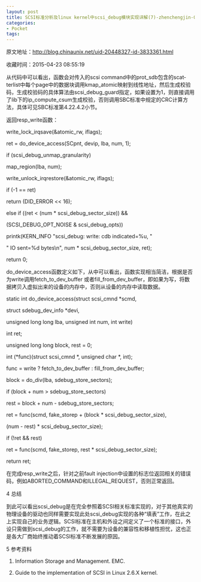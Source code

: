 ```yaml
---
layout: post
title: SCSI标准分析及linux kernel中scsi_debug模块实现详解(7)-zhenchengjin-ChinaUnix博客
categories:
- Pocket
tags:
---
```

原文地址：http://blog.chinaunix.net/uid-20448327-id-3833361.html

收藏时间：2015-04-23 08:55:19

<div  lang="en">
<p nodeIndex="182"><span nodeIndex="253">从代码中可以看出，函数会对传入的</span><span nodeIndex="254">scsi command</span><span nodeIndex="255">中的</span><span nodeIndex="256">prot_sdb</span><span nodeIndex="257">包含的</span><span nodeIndex="258">scatterlist</span><span nodeIndex="259">中每个</span><span nodeIndex="260">page</span><span nodeIndex="261">中的数据块调用</span><span nodeIndex="262">kmap_atomic</span><span nodeIndex="263">映射到线性地址，然后生成校验码，生成校验码的具体算法由</span><span nodeIndex="264">scsi_debug_guard</span><span nodeIndex="265">指定，如果设置为</span><span nodeIndex="266">1</span><span nodeIndex="267">，则直接调用了</span><span nodeIndex="268">lib</span><span nodeIndex="269">下的</span><span nodeIndex="270">ip_compute_csum</span><span nodeIndex="271">生成校验，否则调用</span><span nodeIndex="272">SBC</span><span nodeIndex="273">标准中规定的</span><span nodeIndex="274">CRC</span><span nodeIndex="275">计算方法，具体可见</span><span nodeIndex="276">SBC</span><span nodeIndex="277">标准第</span><span nodeIndex="278">4.22.4.2</span><span nodeIndex="279">小节。</span></p>
<p nodeIndex="183"><span nodeIndex="280">返回</span><span nodeIndex="281">resp_write</span><span nodeIndex="282">函数：</span></p>
<p nodeIndex="184"><span nodeIndex="283">write_lock_irqsave(&atomic_rw, iflags);</span></p>
<p nodeIndex="185"><span nodeIndex="284">ret = do_device_access(SCpnt, devip, lba, num, 1);</span></p>
<p nodeIndex="186"><span nodeIndex="285">if (scsi_debug_unmap_granularity)</span></p>
<p nodeIndex="187"><span nodeIndex="286">map_region(lba, num);</span></p>
<p nodeIndex="188"><span nodeIndex="287">write_unlock_irqrestore(&atomic_rw, iflags);</span></p>
<p nodeIndex="189"><span nodeIndex="288">if (-1 == ret)</span></p>
<p nodeIndex="190"><span nodeIndex="289">return (DID_ERROR << 16);</span></p>
<p nodeIndex="191"><span nodeIndex="290">else if ((ret < (num * scsi_debug_sector_size)) &&</span></p>
<p nodeIndex="192"><span nodeIndex="291">(SCSI_DEBUG_OPT_NOISE & scsi_debug_opts))</span></p>
<p nodeIndex="193"><span nodeIndex="292">printk(KERN_INFO "scsi_debug: write: cdb indicated=%u, "</span></p>
<p nodeIndex="194"><span nodeIndex="293">" IO sent=%d bytes\n", num * scsi_debug_sector_size, ret);</span></p>

<p nodeIndex="196"><span nodeIndex="294">return 0;</span></p>

<p nodeIndex="198"><span nodeIndex="296">do_device_access</span><span nodeIndex="297">函数定义如下，从中可以看出，函数实现相当简洁，根据是否为</span><span nodeIndex="298">write</span><span nodeIndex="299">调用</span><span nodeIndex="300">fetch_to_dev_buffer</span> <span nodeIndex="301">或者</span><span nodeIndex="302">fill_from_dev_buffer</span><span nodeIndex="303">，即如果为写，将数据拷贝入虚拟出来的设备的内存中，否则从设备的内存中读取数据。</span></p>
<p nodeIndex="199"><span nodeIndex="304">static int do_device_access(struct scsi_cmnd *scmd,</span></p>
<p nodeIndex="200"><span nodeIndex="305">struct sdebug_dev_info *devi,</span></p>
<p nodeIndex="201"><span nodeIndex="306">unsigned long long lba, unsigned int num, int write)</span></p>

<p nodeIndex="203"><span nodeIndex="308">int ret;</span></p>
<p nodeIndex="204"><span nodeIndex="309">unsigned long long block, rest = 0;</span></p>
<p nodeIndex="205"><span nodeIndex="310">int (*func)(struct scsi_cmnd *, unsigned char *, int);</span></p>

<p nodeIndex="207"><span nodeIndex="311">func = write ? fetch_to_dev_buffer : fill_from_dev_buffer;</span></p>

<p nodeIndex="209"><span nodeIndex="312">block = do_div(lba, sdebug_store_sectors);</span></p>
<p nodeIndex="210"><span nodeIndex="313">if (block + num > sdebug_store_sectors)</span></p>
<p nodeIndex="211"><span nodeIndex="314">rest = block + num - sdebug_store_sectors;</span></p>

<p nodeIndex="213"><span nodeIndex="315">ret = func(scmd, fake_storep + (block * scsi_debug_sector_size),</span></p>
<p nodeIndex="214"><span nodeIndex="316">(num - rest) * scsi_debug_sector_size);</span></p>
<p nodeIndex="215"><span nodeIndex="317">if (!ret && rest)</span></p>
<p nodeIndex="216"><span nodeIndex="318">ret = func(scmd, fake_storep, rest * scsi_debug_sector_size);</span></p>

<p nodeIndex="218"><span nodeIndex="319">return ret;</span></p>

<p nodeIndex="220"><span nodeIndex="321">在完成</span><span nodeIndex="322">resp_write</span><span nodeIndex="323">之后，针对之前</span><span nodeIndex="324">fault injection</span><span nodeIndex="325">中设置的标志位返回相关的错误码，例如</span><span nodeIndex="326">ABORTED_COMMAND</span><span nodeIndex="327">和</span><span nodeIndex="328">ILLEGAL_REQUEST</span><span nodeIndex="329">，否则正常返回。</span></p>
<p nodeIndex="221"><span nodeIndex="330">4</span> <span nodeIndex="331">总结</span></p>
<p nodeIndex="222"><span nodeIndex="332">到此可以看出</span><span nodeIndex="333">scsi_debug</span><span nodeIndex="334">是在完全参照着</span><span nodeIndex="335">SCSI</span><span nodeIndex="336">相关标准实现的，对于其他真实的物理设备的驱动也同样需要实现此处</span><span nodeIndex="337">scsi_debug</span><span nodeIndex="338">实现的各种</span><span nodeIndex="339">“</span><span nodeIndex="340">填表</span><span nodeIndex="341">”</span><span nodeIndex="342">工作，在此之上实现自己的业务逻辑。</span><span nodeIndex="343">SCSI</span><span nodeIndex="344">标准在主机和外设之间定义了一个标准的接口，外设只需做到</span><span nodeIndex="345">scsi_debug</span><span nodeIndex="346">的工作，就不需要为设备的兼容性和移植性担忧，这也正是各大厂商始终推动着</span><span nodeIndex="347">SCSI</span><span nodeIndex="348">标准不断发展的原因。</span></p>
<p nodeIndex="223"><span nodeIndex="349">5</span> <span nodeIndex="350">参考资料</span></p>
<ol nodeIndex="225"><li nodeIndex="224">
<p nodeIndex="226"><span nodeIndex="351">Information Storage and Management. EMC.</span></p>
</li>
<li nodeIndex="227">
<p nodeIndex="228"><span nodeIndex="352">Guide to the implementation of SCSI in Linux 2.6.X kernel.</span></p>
</li>
</ol></div>